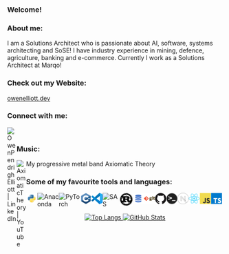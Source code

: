 ### Welcome!

### About me:
I am a Solutions Architect who is passionate about AI, software, systems architecting and SoSE! I have industry experience in mining, defence, agriculture, banking and e-commerce. Currently I work as a Solutions Architect at Marqo!

### Check out my Website:
[owenelliott.dev](https://www.owenelliott.dev/)

### Connect with me:
[<img align="left" alt="OwenPendrighElliott | LinkedIn" width="22px" src="https://cdn.jsdelivr.net/npm/simple-icons@v3/icons/linkedin.svg" />][linkedin]

<br />

### Music:
[<img align="left" alt="AxiomaticTheory | YouTube" width="22px" src="https://cdn.jsdelivr.net/npm/simple-icons@v3/icons/youtube.svg" />][band_yt]
My progressive metal band Axiomatic Theory

### Some of my favourite tools and languages:

[<img align="left" alt="Python" width="26px" src="https://raw.githubusercontent.com/github/explore/80688e429a7d4ef2fca1e82350fe8e3517d3494d/topics/python/python.png" />][github]
[<img align="left" alt="Anaconda" width="50px" src="https://upload.wikimedia.org/wikipedia/en/thumb/c/cd/Anaconda_Logo.png/200px-Anaconda_Logo.png" />][github]
[<img align="left" alt="PyTorch" width="50px" src="https://raw.githubusercontent.com/valohai/ml-logos/master/pytorch.svg" />][github]
[<img align="left" alt="C++" width="26px" src="https://raw.githubusercontent.com/github/explore/80688e429a7d4ef2fca1e82350fe8e3517d3494d/topics/cpp/cpp.png" />][github]
[<img align="left" alt="Visual Studio Code" width="26px" src="https://raw.githubusercontent.com/github/explore/80688e429a7d4ef2fca1e82350fe8e3517d3494d/topics/visual-studio-code/visual-studio-code.png" />][github]
[<img align="left" alt="SAS" width="40px" src="https://upload.wikimedia.org/wikipedia/commons/thumb/1/10/SAS_logo_horiz.svg/1200px-SAS_logo_horiz.svg.png" />][github]
[<img align="left" alt="Rust" width="30px" src="https://raw.githubusercontent.com/devicons/devicon/ca28c779441053191ff11710fe24a9e6c23690d6/icons/rust/rust-original.svg" />][github]
[<img align="left" alt="SQL" width="26px" src="https://raw.githubusercontent.com/github/explore/80688e429a7d4ef2fca1e82350fe8e3517d3494d/topics/sql/sql.png" />][github]
[<img align="left" alt="Git" width="26px" src="https://raw.githubusercontent.com/github/explore/80688e429a7d4ef2fca1e82350fe8e3517d3494d/topics/git/git.png" />][github]
[<img align="left" alt="GitHub" width="26px" src="https://raw.githubusercontent.com/github/explore/78df643247d429f6cc873026c0622819ad797942/topics/github/github.png" />][github]
[<img align="left" alt="Terminal" width="26px" src="https://raw.githubusercontent.com/github/explore/80688e429a7d4ef2fca1e82350fe8e3517d3494d/topics/terminal/terminal.png" />][github]
[<img align="left" alt="NextJS" width="26pz" src="https://raw.githubusercontent.com/devicons/devicon/master/icons/nextjs/nextjs-line.svg" />][github]
[<img align="left" alt="ReactJS" width="26pz" src="https://raw.githubusercontent.com/devicons/devicon/master/icons/react/react-original.svg" />][github]
[<img align="left" alt="JavaScript" width="26pz" src="https://raw.githubusercontent.com/devicons/devicon/master/icons/javascript/javascript-original.svg" />][github]
[<img align="left" alt="TypeScript" width="26pz" src="https://raw.githubusercontent.com/devicons/devicon/master/icons/typescript/typescript-original.svg" />][github]
<br />
<br />

[linkedin]: https://www.linkedin.com/in/owen-elliott-345254166/
[band_yt]: https://www.youtube.com/channel/UCMUUIxKFO4ueTK1BFe51UiQ
[github]: https://github.com/OwenPendrighElliott
[insta]: https://www.instagram.com/owenpendrighelliott/

<p align="center">
  <a href="https://github.com/anuraghazra/github-readme-stats">
    <img src="https://github-readme-stats.vercel.app/api/top-langs/?username=owenpendrighelliott&layout=compact&hide=jupyter%20notebook&theme=dracula" alt="Top Langs" height="200px"/>
  </a>
  <a href="https://github.com/anuraghazra/github-readme-stats">
    <img src="https://github-readme-stats.vercel.app/api?username=owenpendrighelliott&show_icons=true&theme=dracula&rank_icon=github" alt="GitHub Stats" height="200px"/>
  </a>
</p>
